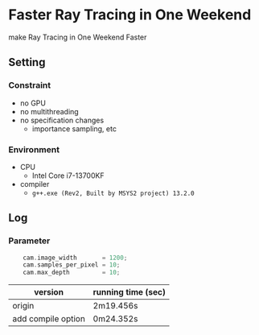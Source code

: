 # Faster Ray Tracing in One Weekend

make Ray Tracing in One Weekend Faster

## Setting
### Constraint
- no GPU
- no multithreading
- no specification changes
  - importance sampling, etc

### Environment
- CPU
  - Intel Core i7-13700KF
- compiler
  - `g++.exe (Rev2, Built by MSYS2 project) 13.2.0`

## Log

### Parameter
```cpp
    cam.image_width       = 1200;
    cam.samples_per_pixel = 10;
    cam.max_depth         = 10;
```

| version | running time (sec) |
| ---- | ---- |
| origin | 2m19.456s |
| add compile option | 0m24.352s |
